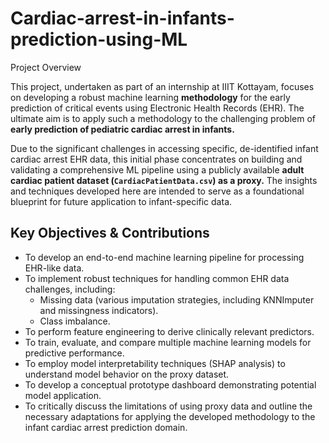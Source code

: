# Cardiac-arrest-in-infants-prediction-using-ML
 Project Overview

This project, undertaken as part of an internship at IIIT Kottayam, focuses on developing a robust machine learning **methodology** for the early prediction of critical events using Electronic Health Records (EHR). The ultimate aim is to apply such a methodology to the challenging problem of **early prediction of pediatric cardiac arrest in infants.**

Due to the significant challenges in accessing specific, de-identified infant cardiac arrest EHR data, this initial phase concentrates on building and validating a comprehensive ML pipeline using a publicly available **adult cardiac patient dataset (`CardiacPatientData.csv`) as a proxy.** The insights and techniques developed here are intended to serve as a foundational blueprint for future application to infant-specific data.

## Key Objectives & Contributions

*   To develop an end-to-end machine learning pipeline for processing EHR-like data.
*   To implement robust techniques for handling common EHR data challenges, including:
    *   Missing data (various imputation strategies, including KNNImputer and missingness indicators).
    *   Class imbalance.
*   To perform feature engineering to derive clinically relevant predictors.
*   To train, evaluate, and compare multiple machine learning models for predictive performance.
*   To employ model interpretability techniques (SHAP analysis) to understand model behavior on the proxy dataset.
*   To develop a conceptual prototype dashboard demonstrating potential model application.
*   To critically discuss the limitations of using proxy data and outline the necessary adaptations for applying the developed methodology to the infant cardiac arrest prediction domain.
